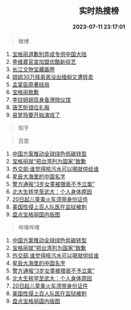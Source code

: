<div align="center"><h2>实时热搜榜</h2><h4>2023-07-11 23:17:01</h4></div>

> 微博  

1. [宝格丽道歉别弄成专供中国大陆](https://s.weibo.com/weibo?q=%23%E5%AE%9D%E6%A0%BC%E4%B8%BD%E9%81%93%E6%AD%89%E5%88%AB%E5%BC%84%E6%88%90%E4%B8%93%E4%BE%9B%E4%B8%AD%E5%9B%BD%E5%A4%A7%E9%99%86%23&t=31&band_rank=1&Refer=top)<br />
2. [李维嘉官宣加盟优酷新综艺](https://s.weibo.com/weibo?q=%23%E6%9D%8E%E7%BB%B4%E5%98%89%E5%AE%98%E5%AE%A3%E5%8A%A0%E7%9B%9F%E4%BC%98%E9%85%B7%E6%96%B0%E7%BB%BC%E8%89%BA%23&t=31&band_rank=2&Refer=top)<br />
3. [长江文物宝藏画卷](https://s.weibo.com/weibo?q=%23%E9%95%BF%E6%B1%9F%E6%96%87%E7%89%A9%E5%AE%9D%E8%97%8F%E7%94%BB%E5%8D%B7%23&t=31&band_rank=3&Refer=top)<br />
4. [姐姐30万赎弟弟没出缅甸又遭转卖](https://s.weibo.com/weibo?q=%23%E5%A7%90%E5%A7%9030%E4%B8%87%E8%B5%8E%E5%BC%9F%E5%BC%9F%E6%B2%A1%E5%87%BA%E7%BC%85%E7%94%B8%E5%8F%88%E9%81%AD%E8%BD%AC%E5%8D%96%23&t=31&band_rank=4&Refer=top)<br />
5. [孟宴臣原著结局](https://s.weibo.com/weibo?q=%23%E5%AD%9F%E5%AE%B4%E8%87%A3%E5%8E%9F%E8%91%97%E7%BB%93%E5%B1%80%23&t=31&band_rank=5&Refer=top)<br />
6. [宝格丽致歉](https://s.weibo.com/weibo?q=%23%E5%AE%9D%E6%A0%BC%E4%B8%BD%E8%87%B4%E6%AD%89%23&t=31&band_rank=6&Refer=top)<br />
7. [李玟姐姐现身香港殡仪馆](https://s.weibo.com/weibo?q=%23%E6%9D%8E%E7%8E%9F%E5%A7%90%E5%A7%90%E7%8E%B0%E8%BA%AB%E9%A6%99%E6%B8%AF%E6%AE%A1%E4%BB%AA%E9%A6%86%23&t=31&band_rank=7&Refer=top)<br />
8. [唐艺昕错位礼服](https://s.weibo.com/weibo?q=%23%E5%94%90%E8%89%BA%E6%98%95%E9%94%99%E4%BD%8D%E7%A4%BC%E6%9C%8D%23&t=31&band_rank=8&Refer=top)<br />
9. [易梦玲要开始演戏了](https://s.weibo.com/weibo?q=%23%E6%98%93%E6%A2%A6%E7%8E%B2%E8%A6%81%E5%BC%80%E5%A7%8B%E6%BC%94%E6%88%8F%E4%BA%86%23&t=31&band_rank=9&Refer=top)<br />

> 知乎  


> 百度  

1. [中国方案推动全球绿色低碳转型](https://www.baidu.com/s?wd=%E4%B8%AD%E5%9B%BD%E6%96%B9%E6%A1%88%E6%8E%A8%E5%8A%A8%E5%85%A8%E7%90%83%E7%BB%BF%E8%89%B2%E4%BD%8E%E7%A2%B3%E8%BD%AC%E5%9E%8B&sa=fyb_news&rsv_dl=fyb_news)<br />
2. [宝格丽就“把台湾列为国家”致歉](https://www.baidu.com/s?wd=%E5%AE%9D%E6%A0%BC%E4%B8%BD%E5%B0%B1%E2%80%9C%E6%8A%8A%E5%8F%B0%E6%B9%BE%E5%88%97%E4%B8%BA%E5%9B%BD%E5%AE%B6%E2%80%9D%E8%87%B4%E6%AD%89&sa=fyb_news&rsv_dl=fyb_news)<br />
3. [外交部:谁觉得核污水可以喝就供给谁](https://www.baidu.com/s?wd=%E5%A4%96%E4%BA%A4%E9%83%A8%3A%E8%B0%81%E8%A7%89%E5%BE%97%E6%A0%B8%E6%B1%A1%E6%B0%B4%E5%8F%AF%E4%BB%A5%E5%96%9D%E5%B0%B1%E4%BE%9B%E7%BB%99%E8%B0%81&sa=fyb_news&rsv_dl=fyb_news)<br />
4. [星辰大海里的中国名字](https://www.baidu.com/s?wd=%E6%98%9F%E8%BE%B0%E5%A4%A7%E6%B5%B7%E9%87%8C%E7%9A%84%E4%B8%AD%E5%9B%BD%E5%90%8D%E5%AD%97&sa=fyb_news&rsv_dl=fyb_news)<br />
5. [警方通报“3岁女童被猥亵不予立案”](https://www.baidu.com/s?wd=%E8%AD%A6%E6%96%B9%E9%80%9A%E6%8A%A5%E2%80%9C3%E5%B2%81%E5%A5%B3%E7%AB%A5%E8%A2%AB%E7%8C%A5%E4%BA%B5%E4%B8%8D%E4%BA%88%E7%AB%8B%E6%A1%88%E2%80%9D&sa=fyb_news&rsv_dl=fyb_news)<br />
6. [北大生转学至武大：个人身体原因](https://www.baidu.com/s?wd=%E5%8C%97%E5%A4%A7%E7%94%9F%E8%BD%AC%E5%AD%A6%E8%87%B3%E6%AD%A6%E5%A4%A7%EF%BC%9A%E4%B8%AA%E4%BA%BA%E8%BA%AB%E4%BD%93%E5%8E%9F%E5%9B%A0&sa=fyb_news&rsv_dl=fyb_news)<br />
7. [20日起儿童乘火车须带身份证件](https://www.baidu.com/s?wd=20%E6%97%A5%E8%B5%B7%E5%84%BF%E7%AB%A5%E4%B9%98%E7%81%AB%E8%BD%A6%E9%A1%BB%E5%B8%A6%E8%BA%AB%E4%BB%BD%E8%AF%81%E4%BB%B6&sa=fyb_news&rsv_dl=fyb_news)<br />
8. [美国性侵上百人队医在监狱被刺](https://www.baidu.com/s?wd=%E7%BE%8E%E5%9B%BD%E6%80%A7%E4%BE%B5%E4%B8%8A%E7%99%BE%E4%BA%BA%E9%98%9F%E5%8C%BB%E5%9C%A8%E7%9B%91%E7%8B%B1%E8%A2%AB%E5%88%BA&sa=fyb_news&rsv_dl=fyb_news)<br />
9. [盘点宝格丽国内版图](https://www.baidu.com/s?wd=%E7%9B%98%E7%82%B9%E5%AE%9D%E6%A0%BC%E4%B8%BD%E5%9B%BD%E5%86%85%E7%89%88%E5%9B%BE&sa=fyb_news&rsv_dl=fyb_news)<br />

> 哔哩哔哩  

1. [中国方案推动全球绿色低碳转型](https://www.baidu.com/s?wd=%E4%B8%AD%E5%9B%BD%E6%96%B9%E6%A1%88%E6%8E%A8%E5%8A%A8%E5%85%A8%E7%90%83%E7%BB%BF%E8%89%B2%E4%BD%8E%E7%A2%B3%E8%BD%AC%E5%9E%8B&sa=fyb_news&rsv_dl=fyb_news)<br />
2. [宝格丽就“把台湾列为国家”致歉](https://www.baidu.com/s?wd=%E5%AE%9D%E6%A0%BC%E4%B8%BD%E5%B0%B1%E2%80%9C%E6%8A%8A%E5%8F%B0%E6%B9%BE%E5%88%97%E4%B8%BA%E5%9B%BD%E5%AE%B6%E2%80%9D%E8%87%B4%E6%AD%89&sa=fyb_news&rsv_dl=fyb_news)<br />
3. [外交部:谁觉得核污水可以喝就供给谁](https://www.baidu.com/s?wd=%E5%A4%96%E4%BA%A4%E9%83%A8%3A%E8%B0%81%E8%A7%89%E5%BE%97%E6%A0%B8%E6%B1%A1%E6%B0%B4%E5%8F%AF%E4%BB%A5%E5%96%9D%E5%B0%B1%E4%BE%9B%E7%BB%99%E8%B0%81&sa=fyb_news&rsv_dl=fyb_news)<br />
4. [星辰大海里的中国名字](https://www.baidu.com/s?wd=%E6%98%9F%E8%BE%B0%E5%A4%A7%E6%B5%B7%E9%87%8C%E7%9A%84%E4%B8%AD%E5%9B%BD%E5%90%8D%E5%AD%97&sa=fyb_news&rsv_dl=fyb_news)<br />
5. [警方通报“3岁女童被猥亵不予立案”](https://www.baidu.com/s?wd=%E8%AD%A6%E6%96%B9%E9%80%9A%E6%8A%A5%E2%80%9C3%E5%B2%81%E5%A5%B3%E7%AB%A5%E8%A2%AB%E7%8C%A5%E4%BA%B5%E4%B8%8D%E4%BA%88%E7%AB%8B%E6%A1%88%E2%80%9D&sa=fyb_news&rsv_dl=fyb_news)<br />
6. [北大生转学至武大：个人身体原因](https://www.baidu.com/s?wd=%E5%8C%97%E5%A4%A7%E7%94%9F%E8%BD%AC%E5%AD%A6%E8%87%B3%E6%AD%A6%E5%A4%A7%EF%BC%9A%E4%B8%AA%E4%BA%BA%E8%BA%AB%E4%BD%93%E5%8E%9F%E5%9B%A0&sa=fyb_news&rsv_dl=fyb_news)<br />
7. [20日起儿童乘火车须带身份证件](https://www.baidu.com/s?wd=20%E6%97%A5%E8%B5%B7%E5%84%BF%E7%AB%A5%E4%B9%98%E7%81%AB%E8%BD%A6%E9%A1%BB%E5%B8%A6%E8%BA%AB%E4%BB%BD%E8%AF%81%E4%BB%B6&sa=fyb_news&rsv_dl=fyb_news)<br />
8. [美国性侵上百人队医在监狱被刺](https://www.baidu.com/s?wd=%E7%BE%8E%E5%9B%BD%E6%80%A7%E4%BE%B5%E4%B8%8A%E7%99%BE%E4%BA%BA%E9%98%9F%E5%8C%BB%E5%9C%A8%E7%9B%91%E7%8B%B1%E8%A2%AB%E5%88%BA&sa=fyb_news&rsv_dl=fyb_news)<br />
9. [盘点宝格丽国内版图](https://www.baidu.com/s?wd=%E7%9B%98%E7%82%B9%E5%AE%9D%E6%A0%BC%E4%B8%BD%E5%9B%BD%E5%86%85%E7%89%88%E5%9B%BE&sa=fyb_news&rsv_dl=fyb_news)<br />
